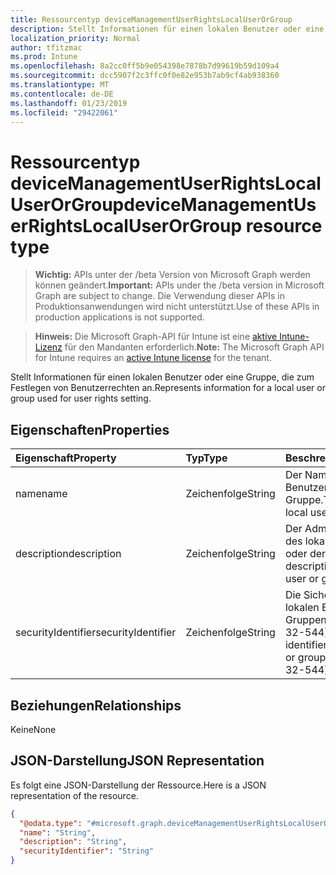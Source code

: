 ```yaml
---
title: Ressourcentyp deviceManagementUserRightsLocalUserOrGroup
description: Stellt Informationen für einen lokalen Benutzer oder eine Gruppe, die zum Festlegen von Benutzerrechten an.
localization_priority: Normal
author: tfitzmac
ms.prod: Intune
ms.openlocfilehash: 8a2cc0ff5b9e054398e7878b7d99619b59d109a4
ms.sourcegitcommit: dcc5907f2c3ffc0f0e82e953b7ab9cf4ab938360
ms.translationtype: MT
ms.contentlocale: de-DE
ms.lasthandoff: 01/23/2019
ms.locfileid: "29422061"
---
```

# <a name="devicemanagementuserrightslocaluserorgroup-resource-type"></a><span data-ttu-id="838d0-103">Ressourcentyp deviceManagementUserRightsLocalUserOrGroup</span><span class="sxs-lookup"><span data-stu-id="838d0-103">deviceManagementUserRightsLocalUserOrGroup resource type</span></span>

> <span data-ttu-id="838d0-104">**Wichtig:** APIs unter der /beta Version von Microsoft Graph werden können geändert.</span><span class="sxs-lookup"><span data-stu-id="838d0-104">**Important:** APIs under the /beta version in Microsoft Graph are subject to change.</span></span> <span data-ttu-id="838d0-105">Die Verwendung dieser APIs in Produktionsanwendungen wird nicht unterstützt.</span><span class="sxs-lookup"><span data-stu-id="838d0-105">Use of these APIs in production applications is not supported.</span></span>

> <span data-ttu-id="838d0-106">**Hinweis:** Die Microsoft Graph-API für Intune ist eine [aktive Intune-Lizenz](https://go.microsoft.com/fwlink/?linkid=839381) für den Mandanten erforderlich.</span><span class="sxs-lookup"><span data-stu-id="838d0-106">**Note:** The Microsoft Graph API for Intune requires an [active Intune license](https://go.microsoft.com/fwlink/?linkid=839381) for the tenant.</span></span>

<span data-ttu-id="838d0-107">Stellt Informationen für einen lokalen Benutzer oder eine Gruppe, die zum Festlegen von Benutzerrechten an.</span><span class="sxs-lookup"><span data-stu-id="838d0-107">Represents information for a local user or group used for user rights setting.</span></span>

## <a name="properties"></a><span data-ttu-id="838d0-108">Eigenschaften</span><span class="sxs-lookup"><span data-stu-id="838d0-108">Properties</span></span>
|<span data-ttu-id="838d0-109">Eigenschaft</span><span class="sxs-lookup"><span data-stu-id="838d0-109">Property</span></span>|<span data-ttu-id="838d0-110">Typ</span><span class="sxs-lookup"><span data-stu-id="838d0-110">Type</span></span>|<span data-ttu-id="838d0-111">Beschreibung</span><span class="sxs-lookup"><span data-stu-id="838d0-111">Description</span></span>|
|:---|:---|:---|
|<span data-ttu-id="838d0-112">name</span><span class="sxs-lookup"><span data-stu-id="838d0-112">name</span></span>|<span data-ttu-id="838d0-113">Zeichenfolge</span><span class="sxs-lookup"><span data-stu-id="838d0-113">String</span></span>|<span data-ttu-id="838d0-114">Der Name des lokalen Benutzers oder der Gruppe.</span><span class="sxs-lookup"><span data-stu-id="838d0-114">The name of this local user or group.</span></span>|
|<span data-ttu-id="838d0-115">description</span><span class="sxs-lookup"><span data-stu-id="838d0-115">description</span></span>|<span data-ttu-id="838d0-116">Zeichenfolge</span><span class="sxs-lookup"><span data-stu-id="838d0-116">String</span></span>|<span data-ttu-id="838d0-117">Der Admin-Beschreibung des lokalen Benutzers oder der Gruppe.</span><span class="sxs-lookup"><span data-stu-id="838d0-117">Admin’s description of this local user or group.</span></span>|
|<span data-ttu-id="838d0-118">securityIdentifier</span><span class="sxs-lookup"><span data-stu-id="838d0-118">securityIdentifier</span></span>|<span data-ttu-id="838d0-119">Zeichenfolge</span><span class="sxs-lookup"><span data-stu-id="838d0-119">String</span></span>|<span data-ttu-id="838d0-120">Die Sicherheits-ID der lokalen Benutzer oder Gruppen (z. B. \* S-1-5-32-544).</span><span class="sxs-lookup"><span data-stu-id="838d0-120">The security identifier of this local user or group (e.g. \*S-1-5-32-544).</span></span>|

## <a name="relationships"></a><span data-ttu-id="838d0-121">Beziehungen</span><span class="sxs-lookup"><span data-stu-id="838d0-121">Relationships</span></span>
<span data-ttu-id="838d0-122">Keine</span><span class="sxs-lookup"><span data-stu-id="838d0-122">None</span></span>

## <a name="json-representation"></a><span data-ttu-id="838d0-123">JSON-Darstellung</span><span class="sxs-lookup"><span data-stu-id="838d0-123">JSON Representation</span></span>
<span data-ttu-id="838d0-124">Es folgt eine JSON-Darstellung der Ressource.</span><span class="sxs-lookup"><span data-stu-id="838d0-124">Here is a JSON representation of the resource.</span></span>
<!-- {
  "blockType": "resource",
  "@odata.type": "microsoft.graph.deviceManagementUserRightsLocalUserOrGroup"
}
-->
``` json
{
  "@odata.type": "#microsoft.graph.deviceManagementUserRightsLocalUserOrGroup",
  "name": "String",
  "description": "String",
  "securityIdentifier": "String"
}
```




